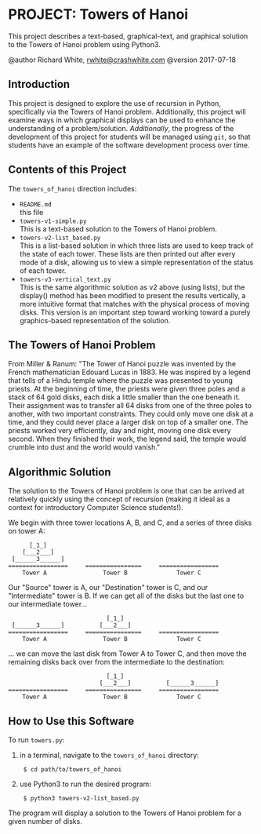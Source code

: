 PROJECT: Towers of Hanoi
========================

This project describes a text-based, graphical-text, and graphical
solution to the Towers of Hanoi problem using Python3.

@author Richard White, rwhite@crashwhite.com
@version 2017-07-18

Introduction
------------

This project is designed to explore the use of recursion in Python, 
specifically via the Towers of Hanoi problem. Additionally, this
project will examine ways in which graphical displays can be used to
enhance the understanding of a problem/solution. *Additionally*, the
progress of the development of this project for students will be 
managed using `git`, so that students have an example of the software
development process over time.

Contents of this Project
------------------------

The `towers_of_hanoi` direction includes:

* `README.md`  
    this file
* `towers-v1-simple.py`  
    This is a text-based solution to the Towers of Hanoi problem.
* `towers-v2-list_based.py`  
    This is a list-based solution in which three lists are used to keep 
    track of the state of each tower. These lists are then printed out 
    after every mode of a disk, allowing us to view a simple representation 
    of the status of each tower.
* `towers-v3-vertical_text.py`  
    This is the same algorithmic solution as v2 above (using lists), but
    the display() method has been modified to present the results
    vertically, a more intuitive format that matches with the physical
    process of moving disks. This version is an important step toward
    working toward a purely graphics-based representation of the solution.
    

The Towers of Hanoi Problem
---------------------------

From Miller & Ranum: "The Tower of Hanoi puzzle was invented by the 
French mathematician Edouard Lucas in 1883. He was inspired by a 
legend that tells of a Hindu temple where the puzzle was presented 
to young priests. At the beginning of time, the priests were given 
three poles and a stack of 64 gold disks, each disk a little smaller 
than the one beneath it. Their assignment was to transfer all 64 disks 
from one of the three poles to another, with two important constraints. 
They could only move one disk at a time, and they could never place a 
larger disk on top of a smaller one. The priests worked very efficiently, 
day and night, moving one disk every second. When they finished their 
work, the legend said, the temple would crumble into dust and the world 
would vanish."

Algorithmic Solution
--------------------

The solution to the Towers of Hanoi problem is one that can be arrived
at relatively quickly using the concept of recursion (making it ideal as
a context for introductory Computer Science students!).

We begin with three tower locations A, B, and C, and a series of three
disks on tower A:

          [_1_]
        [___2___]
     [______3______] 
    =================     ================     =================
        Tower A                Tower B              Tower C

Our "Source" tower is A, our "Destination" tower is C, and our 
"Intermediate" tower is B. If we can get all of the disks but the last one 
to our intermediate tower... 

                                [_1_]
     [______3______]          [___2___]  
    =================     ================     =================
        Tower A                Tower B              Tower C

... we can move the last disk from Tower A to Tower C, and then move the 
remaining disks back over from the intermediate to the destination:

                                [_1_]
                              [___2___]          [______3______] 
    =================     ================     =================
        Tower A                Tower B              Tower C


How to Use this Software
------------------------

To run `towers.py`:

1. in a terminal, navigate to the `towers_of_hanoi` directory:

        $ cd path/to/towers_of_hanoi

2. use Python3 to run the desired program:

        $ python3 towers-v2-list_based.py

The program will display a solution to the Towers of Hanoi problem for a
given number of disks.


